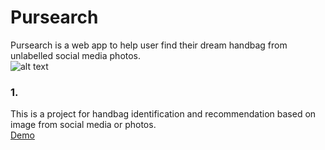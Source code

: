 # Pursearch
Pursearch is a web app to help user find their dream handbag from unlabelled social media photos.<br>
![alt text](https://github.com/jenniening/Pursearch/demo/Pipeline.png)
### 1. 
This is a project for handbag identification and recommendation based on image from social media or photos.<br>
[Demo](http://Pursearch.com)
